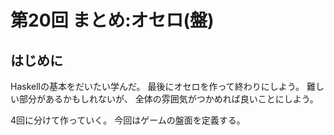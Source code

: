 第20回 まとめ:オセロ(盤)
==============================

はじめに
--------

Haskellの基本をだいたい学んだ。
最後にオセロを作って終わりにしよう。
難しい部分があるかもしれないが、
全体の雰囲気がつかめれば良いことにしよう。

4回に分けて作っていく。
今回はゲームの盤面を定義する。
